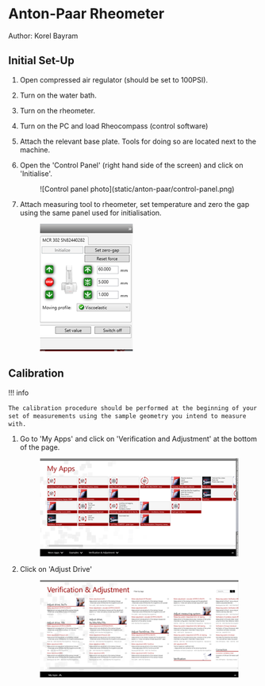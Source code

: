 Anton-Paar Rheometer
===========================
Author: Korel Bayram

Initial Set-Up
--------------

1. Open compressed air regulator (should be set to 100PSI).
2. Turn on the water bath.
3. Turn on the rheometer. 
4. Turn on the PC and load Rheocompass (control software)
5. Attach the relevant base plate. Tools for doing so are located next to the machine.
6. Open the 'Control Panel' (right hand side of the screen) and click on 'Initialise'.


    <figure markdown>
    ![Control panel photo](static/anton-paar/control-panel.png)
    </figure>

7. Attach measuring tool to rheometer, set temperature and zero the gap using the same panel used for initialisation.
    <figure markdown>

    ![Zero gap screen](static/anton-paar/zero-gap.png)   
    </figure>

Calibration
-----------



!!! info

    The calibration procedure should be performed at the beginning of your set of measurements using the sample geometry you intend to measure with. 


1. Go to 'My Apps' and click on 'Verification and Adjustment' at the bottom of the page.


    <figure markdown>

    ![Zero gap screen](static/anton-paar/my-apps.png)   
    </figure>

2. Click on 'Adjust Drive'

    <figure markdown>

    ![Zero gap screen](static/anton-paar/verification.png)   
    </figure>
    

   